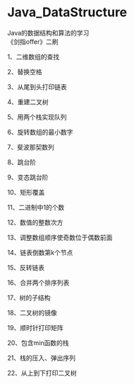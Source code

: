 # Java_DataStructure
Java的数据结构和算法的学习   
《剑指offer》二刷

1、二维数组的查找

2、替换空格

3、从尾到头打印链表

4、重建二叉树

5、用两个栈实现队列

6、旋转数组的最小数字

7、斐波那契数列

8、跳台阶

9、变态跳台阶

10、矩形覆盖

11、二进制中1的个数

12、数值的整数次方

13、调整数组顺序使奇数位于偶数前面

14、链表倒数第k个节点

15、反转链表

16、合并两个排序列表

17、树的子结构

18、二叉树的镜像

19、顺时针打印矩阵

20、包含min函数的栈

21、栈的压入、弹出序列

22、从上到下打印二叉树